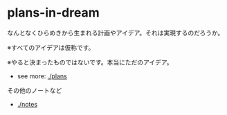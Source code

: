 # plans-in-dream

なんとなくひらめきから生まれる計画やアイデア。それは実現するのだろうか。

※すべてのアイデアは仮称です。

※やると決まったものではないです。本当にただのアイデア。

- see more: [./plans](./plans)

その他のノートなど

- [./notes](./notes)
